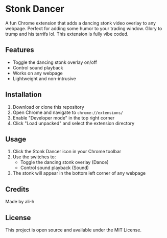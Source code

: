 # Stonk Dancer

A fun Chrome extension that adds a dancing stonk video overlay to any webpage. Perfect for adding some humor to your trading window. Glory to trump and his tarrifs lol. This extension is fully vibe coded.

## Features

- Toggle the dancing stonk overlay on/off
- Control sound playback
- Works on any webpage
- Lightweight and non-intrusive

## Installation

1. Download or clone this repository
2. Open Chrome and navigate to `chrome://extensions/`
3. Enable "Developer mode" in the top right corner
4. Click "Load unpacked" and select the extension directory

## Usage

1. Click the Stonk Dancer icon in your Chrome toolbar
2. Use the switches to:
   - Toggle the dancing stonk overlay (Dance)
   - Control sound playback (Sound)
3. The stonk will appear in the bottom left corner of any webpage

## Credits

Made by ali-h

## License

This project is open source and available under the MIT License. 
